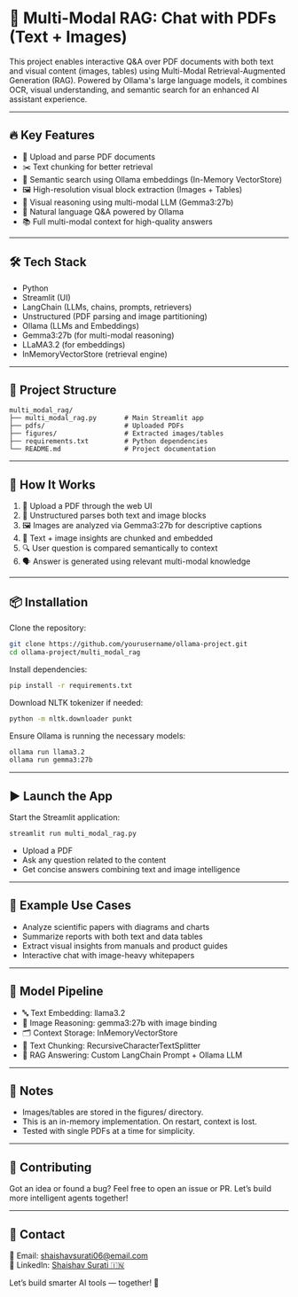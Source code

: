 # 🧠 Multi-Modal RAG: Chat with PDFs (Text + Images)

This project enables interactive Q&A over PDF documents with both text and visual content (images, tables) using Multi-Modal Retrieval-Augmented Generation (RAG). Powered by Ollama's large language models, it combines OCR, visual understanding, and semantic search for an enhanced AI assistant experience.

---

## 🔥 Key Features

- 📄 Upload and parse PDF documents
- ✂️ Text chunking for better retrieval
- 🧠 Semantic search using Ollama embeddings (In-Memory VectorStore)
- 🖼️ High-resolution visual block extraction (Images + Tables)
- 🔎 Visual reasoning using multi-modal LLM (Gemma3:27b)
- 💬 Natural language Q&A powered by Ollama
- 📚 Full multi-modal context for high-quality answers

---

## 🛠 Tech Stack

- Python
- Streamlit (UI)
- LangChain (LLMs, chains, prompts, retrievers)
- Unstructured (PDF parsing and image partitioning)
- Ollama (LLMs and Embeddings)
- Gemma3:27b (for multi-modal reasoning)
- LLaMA3.2 (for embeddings)
- InMemoryVectorStore (retrieval engine)

---

## 📂 Project Structure

```
multi_modal_rag/
├── multi_modal_rag.py       # Main Streamlit app
├── pdfs/                    # Uploaded PDFs
├── figures/                 # Extracted images/tables
├── requirements.txt         # Python dependencies
└── README.md                # Project documentation
```

---

## 🚀 How It Works

1. 📁 Upload a PDF through the web UI
2. 🧠 Unstructured parses both text and image blocks
3. 🖼️ Images are analyzed via Gemma3:27b for descriptive captions
4. 🧩 Text + image insights are chunked and embedded
5. 🔍 User question is compared semantically to context
6. 🗣️ Answer is generated using relevant multi-modal knowledge

---

## 📦 Installation

Clone the repository:

```bash
git clone https://github.com/yourusername/ollama-project.git
cd ollama-project/multi_modal_rag
```

Install dependencies:

```bash
pip install -r requirements.txt
```

Download NLTK tokenizer if needed:

```bash
python -m nltk.downloader punkt
```

Ensure Ollama is running the necessary models:

```bash
ollama run llama3.2
ollama run gemma3:27b
```

---

## ▶️ Launch the App

Start the Streamlit application:

```bash
streamlit run multi_modal_rag.py
```

- Upload a PDF
- Ask any question related to the content
- Get concise answers combining text and image intelligence

---

## 🧪 Example Use Cases

- Analyze scientific papers with diagrams and charts
- Summarize reports with both text and data tables
- Extract visual insights from manuals and product guides
- Interactive chat with image-heavy whitepapers

---

## 🧠 Model Pipeline

- 🔤 Text Embedding: llama3.2
- 📸 Image Reasoning: gemma3:27b with image binding
- 🗂️ Context Storage: InMemoryVectorStore
- 🔁 Text Chunking: RecursiveCharacterTextSplitter
- 🧠 RAG Answering: Custom LangChain Prompt + Ollama LLM

---

## 📌 Notes

- Images/tables are stored in the figures/ directory.
- This is an in-memory implementation. On restart, context is lost.
- Tested with single PDFs at a time for simplicity.

---

## 🤝 Contributing

Got an idea or found a bug? Feel free to open an issue or PR. Let’s build more intelligent agents together!

---

## 📧 Contact

📨 Email: shaishavsurati06@email.com  
🔗 LinkedIn: [Shaishav Surati 🇮🇳](https://linkedin.com/in/shaishavsurati)

Let’s build smarter AI tools — together! 🚀